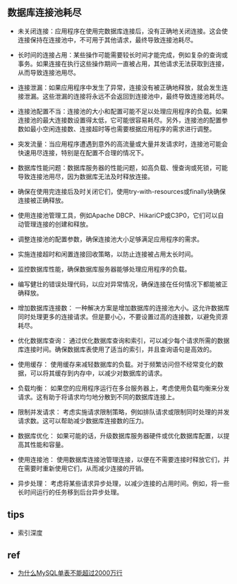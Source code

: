 
## 数据库连接池耗尽
+ 未关闭连接：应用程序在使用完数据库连接后，没有正确地关闭连接。这会使连接保持在连接池中，不可用于其他请求，最终导致连接池耗尽。

+ 长时间的连接占用：某些操作可能需要较长时间才能完成，例如复杂的查询或事务。如果连接在执行这些操作期间一直被占用，其他请求无法获取到连接，从而导致连接池用尽。

+ 连接泄漏：如果应用程序中发生了异常，连接没有被正确地释放，就会发生连接泄漏。这些泄漏的连接将永远不会返回到连接池中，最终导致连接池耗尽。

+ 连接池配置不当：连接池的大小和配置可能不足以处理应用程序的负载。如果连接池的最大连接数设置得太低，它可能很容易耗尽。另外，连接池的配置参数如最小空闲连接数、连接超时等也需要根据应用程序的需求进行调整。

+ 突发流量：当应用程序遭遇到意外的高流量或大量并发请求时，连接池可能会快速用尽连接，特别是在配置不合理的情况下。

+ 数据库性能问题：数据库服务器的性能问题，如高负载、慢查询或死锁，可能导致连接池用尽，因为数据库无法及时释放连接。

<!-- 为了解决数据库连接池耗尽的问题，可以考虑以下几种方法： -->

+ 确保在使用完连接后及时关闭它们，使用try-with-resources或finally块确保连接被正确释放。

+ 使用连接池管理工具，例如Apache DBCP、HikariCP或C3P0，它们可以自动管理连接的创建和释放。

+ 调整连接池的配置参数，确保连接池大小足够满足应用程序的需求。

+ 实施连接超时和闲置连接回收策略，以防止连接被占用太长时间。

+ 监控数据库性能，确保数据库服务器能够处理应用程序的负载。

+ 编写健壮的错误处理代码，以应对异常情况，确保连接在任何情况下都能被正确释放。

<!-- 大并发耗尽数据库连接的优化 -->
+ 增加数据库连接数： 一种解决方案是增加数据库的连接池大小。这允许数据库同时处理更多的连接请求。但是要小心，不要设置过高的连接数，以避免资源耗尽。

+ 优化数据库查询： 通过优化数据库查询和索引，可以减少每个请求所需的数据库连接时间。确保数据库表使用了适当的索引，并且查询语句是高效的。

+ 使用缓存： 使用缓存来减轻数据库的负载。对于频繁访问但不经常变化的数据，可以将其缓存到内存中，以减少对数据库的请求。

+ 负载均衡： 如果您的应用程序运行在多台服务器上，考虑使用负载均衡来分发请求。这有助于将请求均匀地分散到不同的数据库连接上。

+ 限制并发请求： 考虑实施请求限制策略，例如排队请求或限制同时处理的并发请求数。这可以帮助减少数据库连接数的压力。

+ 数据库优化： 如果可能的话，升级数据库服务器硬件或优化数据库配置，以提高其性能和容量。

+ 使用连接池： 使用数据库连接池管理连接，以便在不需要连接时释放它们，并在需要时重新使用它们，从而减少连接的开销。

+ 异步处理： 考虑将某些请求异步处理，以减少连接的占用时间。例如，将一些长时间运行的任务移到后台异步处理。






## tips
+ 索引深度

## ref
+ [为什么MySQL单表不能超过2000万行](https://bbs.huaweicloud.com/blogs/399181?utm_source=zhihu&utm_medium=bbs-ex&utm_campaign=other&utm_content=content)
